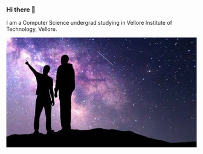 ### Hi there 👋

I am a Computer Science undergrad studying in Vellore Institute of Technology, Vellore. 




![alt text](https://github.com/DDR-1/DDR-1/blob/main/ReadmeImage.png?raw=true)
<!--
**DDR-1/DDR-1** is a ✨ _special_ ✨ repository because its `README.md` (this file) appears on your GitHub profile.

Here are some ideas to get you started:

- 🔭 I’m currently working on ...
- 🌱 I’m currently learning ...
- 👯 I’m looking to collaborate on ...
- 🤔 I’m looking for help with ...
- 💬 Ask me about ...
- 📫 How to reach me: ...
- 😄 Pronouns: ...
- ⚡ Fun fact: ...
-->
